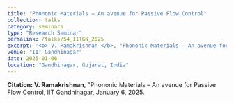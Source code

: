 ```yaml
---
title: "Phononic Materials – An avenue for Passive Flow Control"
collection: talks
category: seminars
type: "Research Seminar"
permalink: /talks/S4_IITGN_2025
excerpt: '<b> V. Ramakrishnan </b>, "Phononic Materials – An avenue for Passive Flow Control", at IITGN Sabarmati Young Researcher Seminar.'
venue: "IIT Gandhinagar"
date: 2025-01-06
location: "Gandhinagar, Gujarat, India"
---
```


**Citation: V. Ramakrishnan**, "Phononic Materials – An avenue for Passive Flow Control, IIT Gandhinagar, January 6, 2025.